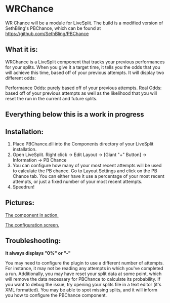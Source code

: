 # WRChance
WR Chance will be a module for LiveSplit.  The build is a modified version of SethBling's PBChance, which can be found at https://github.com/SethBling/PBChance

## What it is:

WRChance is a LiveSplit component that tracks your previous performances for your splits.  When you give it a target time, it tells you the odds that you will achieve this time, based off of your previous attempts.  It will display two different odds:

Performance Odds: purely based off of your previous attempts.
Real Odds: based off of your previous attempts as well as the likelihood that you will reset the run in the current and future splits.

## Everything below this is a work in progress

## Installation:

1. Place PBChance.dll into the Components directory of your LiveSplit installation.
2. Open LiveSplit. Right click -> Edit Layout -> [Giant "+" Button] -> Information -> PB Chance
3. You can configure how many of your most recent attempts will be used to calculate the PB chance. Go to Layout Settings and click on the PB Chance tab. You can either have it use a percentage of your most recent attempts, or just a fixed number of your most recent attempts.
4. Speedrun!

## Pictures:

[The component in action.](http://i.imgur.com/YIjln5P.png)

[The configuration screen.](http://i.imgur.com/CgUuB46.png)

## Troubleshooting:

**It always displays "0%" or "-"**

You may need to configure the plugin to use a different number of attempts. For instance, it may not be reading any attempts in which you've completed a run. Additionally, you may have reset your split data at some point, which will remove the data necessary for PBChance to calculate its probability. If you want to debug the issue, try opening your splits file in a text editor (it's XML formatted). You may be able to spot missing splits, and it will inform you how to configure the PBChance component.
